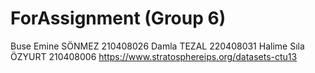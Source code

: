 # ForAssignment (Group 6)
Buse Emine SÖNMEZ 210408026
Damla TEZAL 220408031
Halime Sıla ÖZYURT 210408006
https://www.stratosphereips.org/datasets-ctu13
